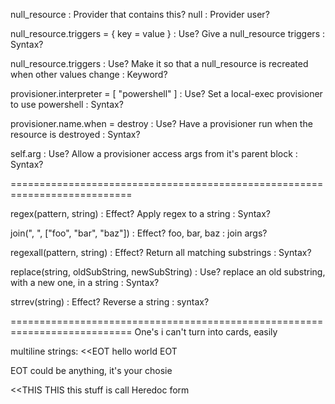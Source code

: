 
null_resource : Provider that contains this?
null : Provider user?

null_resource.triggers = { key = value } : Use?
Give a null_resource triggers : Syntax?

null_resource.triggers : Use?
Make it so that a null_resource is recreated when other values change : Keyword?

provisioner.interpreter = [ "powershell" ] : Use?
Set a local-exec provisioner to use powershell : Syntax?

provisioner.name.when = destroy : Use?
Have a provisioner run when the resource is destroyed : Syntax?

self.arg : Use?
Allow a provisioner access args from it's parent block : Syntax?

===========================================================================


regex(pattern, string) : Effect?
Apply regex to a string : Syntax?

join(", ", ["foo", "bar", "baz"]) : Effect?
foo, bar, baz : join args?


regexall(pattern, string) : Effect?
Return all matching substrings : Syntax?

replace(string, oldSubString, newSubString) : Use?
replace an old substring, with a new one, in a string : Syntax?

strrev(string) : Effect?
Reverse a string : syntax?



===========================================================================
One's i can't turn into cards, easily

multiline strings:
<<EOT
hello
world
EOT

EOT could be anything, it's your chosie

<<THIS
THIS
this stuff is call Heredoc form
